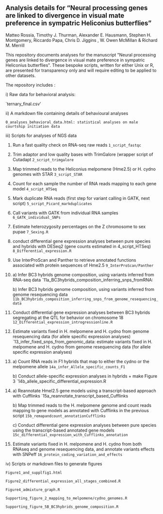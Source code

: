 ## Analysis details for “Neural processing genes are linked to divergence in visual mate preference in sympatric Heliconius butterflies” ##

Matteo Rossia, Timothy J. Thurman, Alexander E. Hausmann, Stephen H. Montgomery, Riccardo Papa, Chris D. Jiggins , W. Owen McMillan & Richard M. Merrill

This repository documents analyses for the manuscript "Neural processing genes are linked to divergence in visual mate preference in sympatric Heliconius butterflies". These bespoke scripts, written for either Unix or R, are presented for transparency only and will require editing to be applied to other datasets. 

The repository includes :

i) Raw data for behavioral analysis:

`ternary_final.csv'

ii) A markdown file containing details of behavioural analyses

`0_analyses_behavioral_data.html: statistical analyses on male courtship initiation data`

iii) Scripts for analyses of NGS data

1. Run a fast quality check on RNA-seq raw reads
`1_script_fastqc`

2. Trim adaptor and low quality bases with TrimGalore (wrapper script of Cutadapt
`2_script_trimgalore`

3. Map trimmed reads to the Heliconius melpomene (Hme2.5) or H. cydno genomes with STAR
`3_script_STAR`

4. Count for each sample the number of RNA reads mapping to each gene model 
`4_script_HTSeq` 

5. Mark duplicate RNA reads (first step for variant calling in GATK, next script)
`5_script_Picard_markduplicates`

6. Call variants with GATK from individual RNA samples
`6_GATK_individual_SNPs`

7. Estimate heterozygosity percentages on the Z chromosome to sex pupae
`7_Sexing.R`

8. conduct differential gene expression analyses between pure species and hybrids with DESeq2 (gene counts estimated in 4_script_HTSeq)
`8_Differential_expression.R`

9. Use InterProScan and Panther to retrieve annotated functions associated with protein sequences of Hme2.5 
`9_InterProScan/Panther` 

11. a) Infer BC3 hybrids genome composition, using variants inferred from RNA-seq data
`11a_BC3hybrids_composition_inferring_snps_fromRNA: 

	b) Infer BC3 hybrids genome composition, using variants inferred from genome resequencing data
`11b_BC3hybrids_composition_inferring_snps_from_genome_resequencing_data`

12. Conduct differential gene expression analyses between BC3 hybrids segregating at the QTL for behavior on chromosome 18
`12_Differential_expression_introgressionline.R`

13.  Estimate variants fixed in H. melpomene and H. cydno from genome resequencing data (for allele specific expression analyses)
`13_infer_fixed_snps_from_genomic_data: estimate variants fixed in H. melpomene and H. cydno from genome resequencing data (for allele specific expression analyses)

14. a) Count RNA reads in F1 hybrids that map to either the cydno or the melpomene allele
`14a_infer_Allele_specific_counts_F1`

	b) Conduct allele-specific expression analyses in hybrids + make Figure 3
`14b_allele_specific_differential_expression.R

15. a) Reannotate Hmel2.5 gene models using a transcript-based approach with Cufflinks
`15a_reannotate_transcript_based_Cufflinks

	b) Map trimmed reads to the H. melpomene genome and count reads mapping to gene models as annotated with Cufflinks in the previous script
`15b_remapandcount_annotationCufflinks`

	c) Conduct differential gene expression analyses between pure species using the transcript-based annotated gene models 
`15c_differential_expression_with_Cufflinks_annotation`

16. Estimate variants fixed in H. melpomene and H. cydno from both RNAseq and genome resequencing data, and annotate variants effects with SNPeff
`16_protein_coding_variation_and_effects`

iv) Scripts or markdown files to generate  figures

`Figure1_and_supplfig1.html`

`Figure2_differential_expression_all_stages_combined.R`

`Figure4_admixture_graph.R`

`Supporting_figure_2_mapping_to_melpomene/cydno_genomes.R`

`Supporting_figure_5B_BC3hybrids_genome_composition.R`
